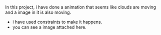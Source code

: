 In this project, i have done a animation that seems like clouds are moving and a image in it is also moving.
- i have used constraints to make it happens.
- you can see a image attached here.

